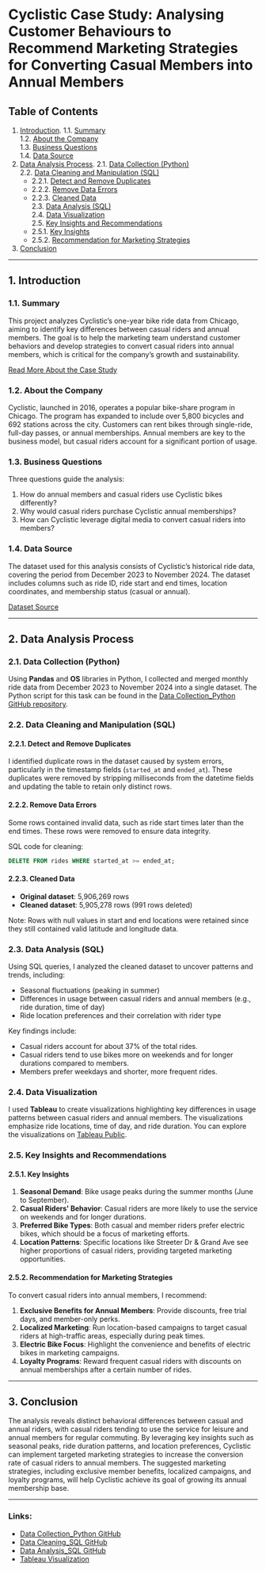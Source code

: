# Cyclistic Case Study: Analysing Customer Behaviours to Recommend Marketing Strategies for Converting Casual Members into Annual Members

## Table of Contents
1. [Introduction](#1-introduction).
   1.1. [Summary](#11-summary)  
   1.2. [About the Company](#12-about-the-company)  
   1.3. [Business Questions](#13-business-questions)  
   1.4. [Data Source](#14-data-source)  
2. [Data Analysis Process](#2-data-analysis-process).
   2.1. [Data Collection (Python)](#21-data-collection-python)  
   2.2. [Data Cleaning and Manipulation (SQL)](#22-data-cleaning-and-manipulation-sql)
      - 2.2.1. [Detect and Remove Duplicates](#221-detect-and-remove-duplicates)  
      - 2.2.2. [Remove Data Errors](#222-remove-data-errors)  
      - 2.2.3. [Cleaned Data](#223-cleaned-data)  
   2.3. [Data Analysis (SQL)](#23-data-analysis-sql)  
   2.4. [Data Visualization](#24-data-visualization)  
   2.5. [Key Insights and Recommendations](#25-key-insights-and-recommendations)
      - 2.5.1. [Key Insights](#251-key-insights)  
      - 2.5.2. [Recommendation for Marketing Strategies](#252-recommendation-for-marketing-strategies)  
3. [Conclusion](#3-conclusion)

---

## 1. Introduction

### 1.1. Summary
This project analyzes Cyclistic’s one-year bike ride data from Chicago, aiming to identify key differences between casual riders and annual members. The goal is to help the marketing team understand customer behaviors and develop strategies to convert casual riders into annual members, which is critical for the company’s growth and sustainability.

[Read More About the Case Study](#)

### 1.2. About the Company
Cyclistic, launched in 2016, operates a popular bike-share program in Chicago. The program has expanded to include over 5,800 bicycles and 692 stations across the city. Customers can rent bikes through single-ride, full-day passes, or annual memberships. Annual members are key to the business model, but casual riders account for a significant portion of usage. 

### 1.3. Business Questions
Three questions guide the analysis:
1. How do annual members and casual riders use Cyclistic bikes differently?
2. Why would casual riders purchase Cyclistic annual memberships?
3. How can Cyclistic leverage digital media to convert casual riders into members?

### 1.4. Data Source
The dataset used for this analysis consists of Cyclistic’s historical ride data, covering the period from December 2023 to November 2024. The dataset includes columns such as ride ID, ride start and end times, location coordinates, and membership status (casual or annual).

[Dataset Source](#)

---

## 2. Data Analysis Process

### 2.1. Data Collection (Python)
Using **Pandas** and **OS** libraries in Python, I collected and merged monthly ride data from December 2023 to November 2024 into a single dataset. The Python script for this task can be found in the [Data Collection_Python GitHub repository](#).

### 2.2. Data Cleaning and Manipulation (SQL)

#### 2.2.1. Detect and Remove Duplicates
I identified duplicate rows in the dataset caused by system errors, particularly in the timestamp fields (`started_at` and `ended_at`). These duplicates were removed by stripping milliseconds from the datetime fields and updating the table to retain only distinct rows.

#### 2.2.2. Remove Data Errors
Some rows contained invalid data, such as ride start times later than the end times. These rows were removed to ensure data integrity.

SQL code for cleaning:
```sql
DELETE FROM rides WHERE started_at >= ended_at;
```

#### 2.2.3. Cleaned Data
- **Original dataset**: 5,906,269 rows
- **Cleaned dataset**: 5,905,278 rows (991 rows deleted)

Note: Rows with null values in start and end locations were retained since they still contained valid latitude and longitude data.

### 2.3. Data Analysis (SQL)
Using SQL queries, I analyzed the cleaned dataset to uncover patterns and trends, including:
- Seasonal fluctuations (peaking in summer)
- Differences in usage between casual riders and annual members (e.g., ride duration, time of day)
- Ride location preferences and their correlation with rider type

Key findings include:
- Casual riders account for about 37% of the total rides.
- Casual riders tend to use bikes more on weekends and for longer durations compared to members.
- Members prefer weekdays and shorter, more frequent rides.

### 2.4. Data Visualization
I used **Tableau** to create visualizations highlighting key differences in usage patterns between casual riders and annual members. The visualizations emphasize ride locations, time of day, and ride duration. You can explore the visualizations on [Tableau Public](#).

### 2.5. Key Insights and Recommendations

#### 2.5.1. Key Insights
1. **Seasonal Demand**: Bike usage peaks during the summer months (June to September).
2. **Casual Riders' Behavior**: Casual riders are more likely to use the service on weekends and for longer durations.
3. **Preferred Bike Types**: Both casual and member riders prefer electric bikes, which should be a focus of marketing efforts.
4. **Location Patterns**: Specific locations like Streeter Dr & Grand Ave see higher proportions of casual riders, providing targeted marketing opportunities.

#### 2.5.2. Recommendation for Marketing Strategies
To convert casual riders into annual members, I recommend:
1. **Exclusive Benefits for Annual Members**: Provide discounts, free trial days, and member-only perks.
2. **Localized Marketing**: Run location-based campaigns to target casual riders at high-traffic areas, especially during peak times.
3. **Electric Bike Focus**: Highlight the convenience and benefits of electric bikes in marketing campaigns.
4. **Loyalty Programs**: Reward frequent casual riders with discounts on annual memberships after a certain number of rides.

---

## 3. Conclusion
The analysis reveals distinct behavioral differences between casual and annual riders, with casual riders tending to use the service for leisure and annual members for regular commuting. By leveraging key insights such as seasonal peaks, ride duration patterns, and location preferences, Cyclistic can implement targeted marketing strategies to increase the conversion rate of casual riders to annual members. The suggested marketing strategies, including exclusive member benefits, localized campaigns, and loyalty programs, will help Cyclistic achieve its goal of growing its annual membership base.

---

### Links:
- [Data Collection_Python GitHub](#)
- [Data Cleaning_SQL GitHub](#)
- [Data Analysis_SQL GitHub](#)
- [Tableau Visualization](#)
